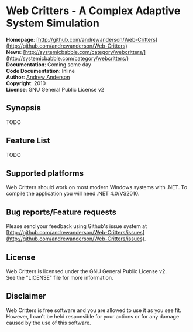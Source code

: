 Web Critters - A Complex Adaptive System Simulation
====================================
**Homepage**:     [http://github.com/andrewanderson/Web-Critters](http://github.com/andrewanderson/Web-Critters)<br/>
**News**:     [http://systemicbabble.com/category/webcritters/](http://systemicbabble.com/category/webcritters/)<br/>
**Documentation**:     Coming some day<br/>
**Code Documentation**:     Inline<br/>
**Author**:       [Andrew Anderson](mailto:andrew.anderson@gmail.com)  
**Copyright**:    2010    
**License**:      GNU General Public License v2    

Synopsis
--------

TODO


Feature List
------------

TODO

Supported platforms
----
Web Critters should work on most modern Windows systems with .NET.  To compile the application you will need .NET 4.0/VS2010.

Bug reports/Feature requests
-----
Please send your feedback using Github's issue system at 
[http://github.com/andrewanderson/Web-Critters/issues](http://github.com/andrewanderson/Web-Critters/issues).


License
-----
Web Critters is licensed under the GNU General Public License v2.<br/>
See the "LICENSE" file for more information.


Disclaimer
-----
Web Critters is free software and you are allowed to use it as you see fit.<br/>
However, I can't be held responsible for your actions or for any damage
caused by the use of this software.
